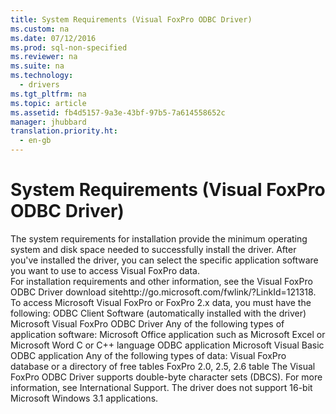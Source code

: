 ```yaml
---
title: System Requirements (Visual FoxPro ODBC Driver)
ms.custom: na
ms.date: 07/12/2016
ms.prod: sql-non-specified
ms.reviewer: na
ms.suite: na
ms.technology: 
  - drivers
ms.tgt_pltfrm: na
ms.topic: article
ms.assetid: fb4d5157-9a3e-43bf-97b5-7a614558652c
manager: jhubbard
translation.priority.ht: 
  - en-gb
---
```

# System Requirements (Visual FoxPro ODBC Driver)
<?xml version="1.0" encoding="utf-8"?>
<developerConceptualDocument xmlns="http://ddue.schemas.microsoft.com/authoring/2003/5" xmlns:xlink="http://www.w3.org/1999/xlink" xmlns:xsi="http://www.w3.org/2001/XMLSchema-instance" xsi:schemaLocation="http://ddue.schemas.microsoft.com/authoring/2003/5 http://dduestorage.blob.core.windows.net/ddueschema/developer.xsd">
  <introduction>
    <para>The system requirements for installation provide the minimum operating system and disk space needed to successfully install the driver. After you've installed the driver, you can select the specific application software you want to use to access Visual FoxPro data.</para>
  </introduction>
  <section>
    <title>Installation Requirements</title>
    <content>
      <para>For installation requirements and other information, see <externalLink><linkText>the Visual FoxPro ODBC Driver download site</linkText><linkUri>http://go.microsoft.com/fwlink/?LinkId=121318</linkUri></externalLink>.</para>
    </content>
  </section>
  <section>
    <title>Accessing Visual FoxPro Data</title>
    <content>
      <para>To access Microsoft Visual FoxPro or FoxPro 2.<legacyItalic>x</legacyItalic> data, you must have the following:  </para>
      <list class="bullet">
        <listItem>
          <para>ODBC Client Software (automatically installed with the driver)</para>
        </listItem>
        <listItem>
          <para>Microsoft Visual FoxPro ODBC Driver</para>
        </listItem>
        <listItem>
          <para>Any of the following types of application software: </para>
          <list class="bullet">
            <listItem>
              <para>Microsoft Office application such as Microsoft Excel or Microsoft Word</para>
            </listItem>
            <listItem>
              <para>C or C++ language ODBC application</para>
            </listItem>
            <listItem>
              <para>Microsoft Visual Basic ODBC application</para>
            </listItem>
          </list>
        </listItem>
        <listItem>
          <para>Any of the following types of data: </para>
          <list class="bullet">
            <listItem>
              <para>Visual FoxPro <legacyLink xlink:href="a379b3cb-0393-46e7-b03b-724a56d8f31c">database</legacyLink> or a directory of <legacyLink xlink:href="a379b3cb-0393-46e7-b03b-724a56d8f31c">free tables</legacyLink></para>
            </listItem>
            <listItem>
              <para>FoxPro 2.0, 2.5, 2.6 <legacyLink xlink:href="a379b3cb-0393-46e7-b03b-724a56d8f31c">table</legacyLink></para>
            </listItem>
          </list>
        </listItem>
      </list>
      <para>The Visual FoxPro ODBC Driver supports double-byte character sets (DBCS). For more information, see <legacyLink xlink:href="cd3fab32-13f1-4a86-abc4-5e18667669fc">International Support</legacyLink>.</para>
      <para>The driver does not support 16-bit Microsoft Windows 3.1 applications.</para>
    </content>
  </section>
  <relatedTopics />
</developerConceptualDocument>